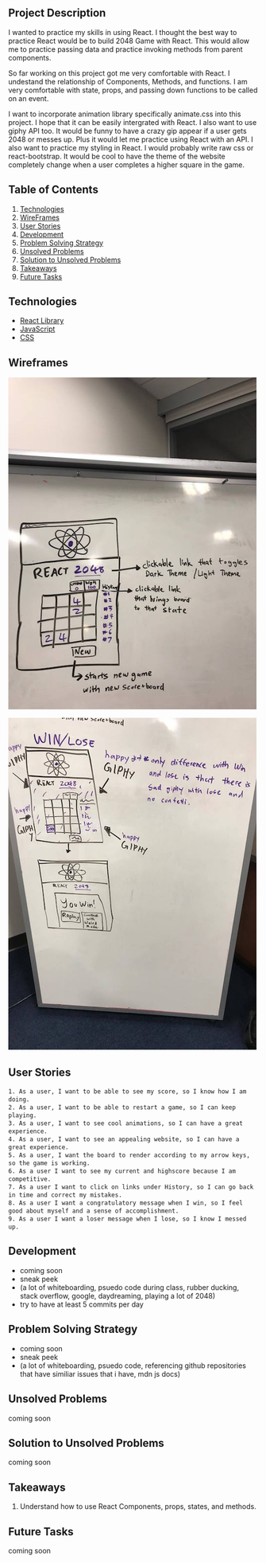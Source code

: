 ## Project Description

I wanted to practice my skills in using React. I thought the best way to practice
React would be to build 2048 Game with React. This would allow me to practice
passing data and practice invoking methods from parent components.

So far working on this project got me very comfortable with React. I undestand
the relationship of Components, Methods, and functions. I am very comfortable
with state, props, and passing down functions to be called on an event.

I want to incorporate animation library specifically animate.css into this project. I hope that it can be easily intergrated with React.
I also want to use giphy API too. It would be funny to have a crazy gip appear
if a user gets 2048 or messes up. Plus it would let me practice using React with
an API. I also want to practice my styling in React. I would probably write raw
css or react-bootstrap. It would be cool to have the theme of the website completely
change when a user completes a higher square in the game.


## Table of Contents

1. [Technologies](#technologies)
2. [WireFrames](#wireframes)
3. [User Stories](#user-stories)
4. [Development](#development)
5. [Problem Solving Strategy](#problem-solving-strategy)
6. [Unsolved Problems](#unsolved-problems)
7. [Solution to Unsolved Problems](#solution-to-unsolved-problems)
8. [Takeaways](#takeaways)
9. [Future Tasks](#future-tasks)

## Technologies

-   [React Library](https://reactjs.org/)
-   [JavaScript](https://www.javascript.com/)
-   [CSS](https://developer.mozilla.org/en-US/docs/Web/CSS)


## Wireframes

![Wireframe](public/wireframe1.jpg)

![Wireframe](public/wireframe2.jpg)

## User Stories

    1. As a user, I want to be able to see my score, so I know how I am doing.
    2. As a user, I want to be able to restart a game, so I can keep playing.
    3. As a user, I want to see cool animations, so I can have a great experience.
    4. As a user, I want to see an appealing website, so I can have a great experience.
    5. As a user, I want the board to render according to my arrow keys, so the game is working.
    6. As a user I want to see my current and highscore because I am competitive.
    7. As a user I want to click on links under History, so I can go back in time and correct my mistakes.
    8. As a user I want a congratulatory message when I win, so I feel good about myself and a sense of accomplishment.
    9. As a user I want a loser message when I lose, so I know I messed up.

## Development

- coming soon
- sneak peek
- (a lot of whiteboarding, psuedo code during class, rubber ducking, stack overflow, google, daydreaming, playing a lot of 2048)
- try to have at least 5 commits per day

## Problem Solving Strategy

- coming soon
- sneak peek
- (a lot of whiteboarding, psuedo code, referencing github repositories that have similiar issues that i have, mdn js docs)

## Unsolved Problems

coming soon

## Solution to Unsolved Problems

coming soon

## Takeaways

1. Understand how to use React Components, props, states, and methods.

## Future Tasks

coming soon
